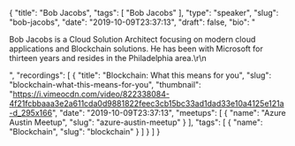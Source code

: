 {
  "title": "Bob Jacobs",
  "tags": [
    "Bob Jacobs"
  ],
  "type": "speaker",
  "slug": "bob-jacobs",
  "date": "2019-10-09T23:37:13",
  "draft": false,
  "bio": "<p>Bob Jacobs is a Cloud Solution Architect focusing on modern cloud applications and Blockchain solutions. He has been with Microsoft for thirteen years and resides in the Philadelphia area.\r\n</p>",
  "recordings": [
    {
      "title": "Blockchain: What this means for you",
      "slug": "blockchain-what-this-means-for-you",
      "thumbnail": "https://i.vimeocdn.com/video/822338084-4f21fcbbaaa3e2a611cda0d9881822feec3cb15bc33ad1dad33e10a4125e121a-d_295x166",
      "date": "2019-10-09T23:37:13",
      "meetups": [
        {
          "name": "Azure Austin Meetup",
          "slug": "azure-austin-meetup"
        }
      ],
      "tags": [
        {
          "name": "Blockchain",
          "slug": "blockchain"
        }
      ]
    }
  ]
}